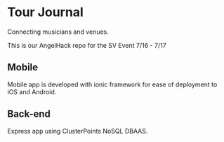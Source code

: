 # Tour Journal
Connecting musicians and venues.

This is our AngelHack repo for the SV Event 7/16 - 7/17

## Mobile
Mobile app is developed with ionic framework for ease of deployment to iOS and Android.

## Back-end
Express app using ClusterPoints NoSQL DBAAS.
